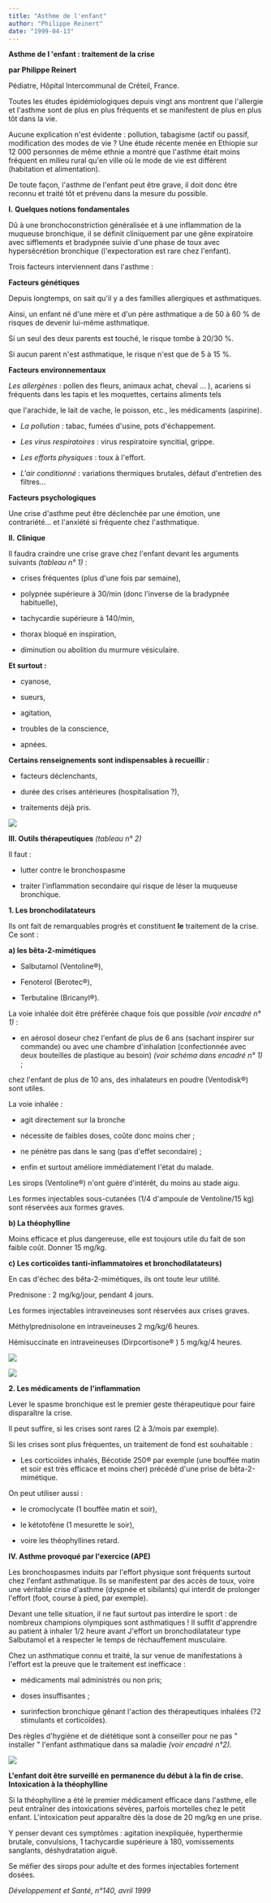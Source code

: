 ```yaml
---
title: "Asthme de l'enfant"
author: "Philippe Reinert"
date: "1999-04-13"
---
```


**Asthme de l 'enfant : traitement de la crise**

**par Philippe Reinert**

Pédiatre, Hôpital Intercommunal de Créteil, France.

Toutes les études épidémiologiques depuis vingt ans montrent que l'allergie et l'asthme sont de plus en plus fréquents et se manifestent de plus en plus tôt dans la vie.

Aucune explication n'est évidente : pollution, tabagisme (actif ou passif, modification des modes de vie ? Une étude récente menée en Ethiopie sur 12 000 personnes de même ethnie a montré que l'asthme était moins fréquent en milieu rural qu'en ville où le mode de vie est différent (habitation et alimentation).

De toute façon, l'asthme de l'enfant peut être grave, il doit donc être reconnu et traité tôt et prévenu dans la mesure du possible.

**I.** **Quelques notions fondamentales**

Dû à une bronchoconstriction généralisée et à une inflammation de la muqueuse bronchique, il se définit cliniquement par une gêne expiratoire avec sifflements et bradypnée suivie d'une phase de toux avec hypersécrétion bronchique (l'expectoration est rare chez l'enfant).

Trois facteurs interviennent dans l'asthme :

**Facteurs génétiques**

Depuis longtemps, on sait qu'il y a des familles allergiques et asthmatiques.

Ainsi, un enfant né d'une mère et d'un père asthmatique a de 50 à 60 % de risques de devenir lui-même asthmatique.

Si un seul des deux parents est touché, le risque tombe à 20/30 %.

Si aucun parent n'est asthmatique, le risque n'est que de 5 à 15 %.

**Facteurs environnementaux**

_Les allergènes_ : pollen des fleurs, animaux achat, cheval ... ), acariens si fréquents dans les tapis et les moquettes, certains aliments tels

que l'arachide, le lait de vache, le poisson, etc., les médicaments (aspirine).

*   _La pollution_ : tabac, fumées d'usine, pots d'échappement.

*   _Les virus respiratoires_ : virus respiratoire syncitial, grippe.

*   _Les efforts physiques_ : toux à l'effort.

*   _L'air conditionné_ : variations thermiques brutales, défaut d'entretien des filtres...

**Facteurs psychologiques**

Une crise d'asthme peut être déclenchée par une émotion, une contrariété... et l'anxiété si fréquente chez l'asthmatique.

**Il.** **Clinique**

Il faudra craindre une crise grave chez l'enfant devant les arguments suivants _(tableau n° 1)_ :

- crises fréquentes (plus d'une fois par semaine),

- polypnée supérieure à 30/min (donc l'inverse de la bradypnée habituelle),

- tachycardie supérieure à 140/min,

- thorax bloqué en inspiration,

- diminution ou abolition du murmure vésiculaire.

**Et surtout :**

- cyanose,

- sueurs,

- agitation,

- troubles de la conscience,

- apnées.

**Certains renseignements sont indispensables à recueillir :**

- facteurs déclenchants,

- durée des crises antérieures (hospitalisation ?),

- traitements déjà pris.


![](i828-1.jpg)


**III. Outils thérapeutiques** _(tableau n° 2)_

Il faut :

- lutter contre le bronchospasme

- traiter l'inflammation secondaire qui risque de léser la muqueuse bronchique.

**1. Les bronchodilatateurs**

Ils ont fait de remarquables progrès et constituent **le** traitement de la crise. Ce sont :

**a) les bêta-2-mimétiques**

- Salbutamol (Ventoline®),

- Fenoterol (Berotec®),

- Terbutaline (Bricanyl®).

La voie inhalée doit être préférée chaque fois que possible _(voir encadré n° 1)_ :

- en aérosol doseur chez l'enfant de plus de 6 ans (sachant inspirer sur commande) ou avec une chambre d'inhalation (confectionnée avec deux bouteilles de plastique au besoin) _(voir schéma dans encadré n° 1)_ ;

chez l'enfant de plus de 10 ans, des inhalateurs en poudre (Ventodisk®) sont utiles.

La voie inhalée :

- agit directement sur la bronche

- nécessite de faibles doses, coûte donc moins cher ;

- ne pénètre pas dans le sang (pas d'effet secondaire) ;

- enfin et surtout améliore immédiatement l'état du malade.

Les sirops (Ventoline®) n'ont guère d'intérêt, du moins au stade aigu.

Les formes injectables sous-cutanées (1/4 d'ampoule de Ventoline/15 kg) sont réservées aux formes graves.

**b) La théophylline**

Moins efficace et plus dangereuse, elle est toujours utile du fait de son faible coût. Donner 15 mg/kg.

**c) Les corticoïdes tanti-inflammatoires et bronchodilatateurs)**

En cas d'échec des bêta-2-mimétiques, ils ont toute leur utilité.

Prednisone : 2 mg/kg/jour, pendant 4 jours.

Les formes injectables intraveineuses sont réservées aux crises graves.

Méthylprednisolone en intraveineuses 2 mg/kg/6 heures.

Hémisuccinate en intraveineuses (Dirpcortisone® ) 5 mg/kg/4 heures.


![](i828-2.jpg)

![](i828-3.jpg)


**2. Les médicaments** **de l'inflammation**

Lever le spasme bronchique est le premier geste thérapeutique pour faire disparaître la crise.

Il peut suffire, si les crises sont rares (2 à 3/mois par exemple).

Si les crises sont plus fréquentes, un traitement de fond est souhaitable :

- Les corticoïdes inhalés, Bécotide 250® par exemple (une bouffée matin et soir est très efficace et moins cher) précédé d'une prise de bêta-2-mimétique.

On peut utiliser aussi :

- le cromoclycate (1 bouffée matin et soir),

- le kétotofène (1 mesurette le soir),

- voire les théophyllines retard.

**IV. Asthme provoqué par l'exercice (APE)**

Les bronchospasmes induits par l'effort physique sont fréquents surtout chez l'enfant asthmatique. Ils se manifestent par des accès de toux, voire une véritable crise d'asthme (dyspnée et sibilants) qui interdit de prolonger l'effort (foot, course à pied, par exemple).

Devant une telle situation, il ne faut surtout pas interdire le sport : de nombreux champions olympiques sont asthmatiques ! Il suffit d'apprendre au patient à inhaler 1/2 heure avant J'effort un bronchodilatateur type Salbutamol et à respecter le temps de réchauffement musculaire.

Chez un asthmatique connu et traité, la sur venue de manifestations à l'effort est la preuve que le traitement est inefficace :

- médicaments mal administrés ou non pris;

- doses insuffisantes ;

- surinfection bronchique gênant l'action des thérapeutiques inhalées (?2 stimulants et corticoïdes).

Des règles d'hygiène et de diététique sont à conseiller pour ne pas " installer " l'enfant asthmatique dans sa maladie _(voir encadré n°2)._


![](i828-4.jpg)


**L'enfant doit être surveillé en** **permanence du début à la fin de crise.** **Intoxication à la théophylline**

Si la théophylline a été le premier médicament efficace dans l'asthme, elle peut entraîner des intoxications sévères, parfois mortelles chez le petit enfant. L'intoxication peut apparaître dès la dose de 20 mg/kg en une prise.

Y penser devant ces symptômes : agitation inexpliquée, hyperthermie brutale, convulsions, 1 tachycardie supérieure à 180, vomissements sanglants, déshydratation aiguë.

Se méfier des sirops pour adulte et des formes injectables fortement dosées.

_Développement et Santé, n°140, avril 1999_